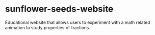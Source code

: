 # sunflower-seeds-website
Educational website that allows users to experiment with a math related animation to study properties of fractions.
